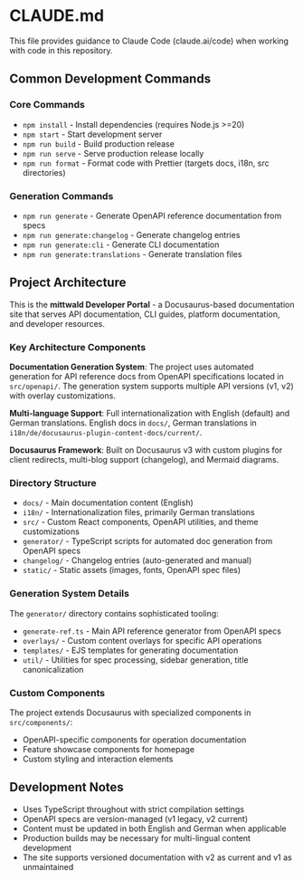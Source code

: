 # CLAUDE.md

This file provides guidance to Claude Code (claude.ai/code) when working with code in this repository.

## Common Development Commands

### Core Commands
- `npm install` - Install dependencies (requires Node.js >=20)
- `npm start` - Start development server
- `npm run build` - Build production release
- `npm run serve` - Serve production release locally
- `npm run format` - Format code with Prettier (targets docs, i18n, src directories)

### Generation Commands
- `npm run generate` - Generate OpenAPI reference documentation from specs
- `npm run generate:changelog` - Generate changelog entries
- `npm run generate:cli` - Generate CLI documentation
- `npm run generate:translations` - Generate translation files

## Project Architecture

This is the **mittwald Developer Portal** - a Docusaurus-based documentation site that serves API documentation, CLI guides, platform documentation, and developer resources.

### Key Architecture Components

**Documentation Generation System**: The project uses automated generation for API reference docs from OpenAPI specifications located in `src/openapi/`. The generation system supports multiple API versions (v1, v2) with overlay customizations.

**Multi-language Support**: Full internationalization with English (default) and German translations. English docs in `docs/`, German translations in `i18n/de/docusaurus-plugin-content-docs/current/`.

**Docusaurus Framework**: Built on Docusaurus v3 with custom plugins for client redirects, multi-blog support (changelog), and Mermaid diagrams.

### Directory Structure

- `docs/` - Main documentation content (English)
- `i18n/` - Internationalization files, primarily German translations
- `src/` - Custom React components, OpenAPI utilities, and theme customizations
- `generator/` - TypeScript scripts for automated doc generation from OpenAPI specs
- `changelog/` - Changelog entries (auto-generated and manual)
- `static/` - Static assets (images, fonts, OpenAPI spec files)

### Generation System Details

The `generator/` directory contains sophisticated tooling:
- `generate-ref.ts` - Main API reference generator from OpenAPI specs
- `overlays/` - Custom content overlays for specific API operations
- `templates/` - EJS templates for generating documentation
- `util/` - Utilities for spec processing, sidebar generation, title canonicalization

### Custom Components

The project extends Docusaurus with specialized components in `src/components/`:
- OpenAPI-specific components for operation documentation
- Feature showcase components for homepage
- Custom styling and interaction elements

## Development Notes

- Uses TypeScript throughout with strict compilation settings
- OpenAPI specs are version-managed (v1 legacy, v2 current)
- Content must be updated in both English and German when applicable
- Production builds may be necessary for multi-lingual content development
- The site supports versioned documentation with v2 as current and v1 as unmaintained